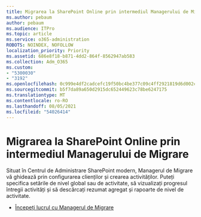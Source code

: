```yaml
---
title: Migrarea la SharePoint Online prin intermediul Managerului de Migrare
ms.author: pebaum
author: pebaum
ms.audience: ITPro
ms.topic: article
ms.service: o365-administration
ROBOTS: NOINDEX, NOFOLLOW
localization_priority: Priority
ms.assetid: 686e8f18-b871-4dd2-864f-8562947ab583
ms.collection: Adm_O365
ms.custom:
- "5300030"
- "3192"
ms.openlocfilehash: 0c999e4df2cadcefc19f50bc4be377c09c4ff2921819d6d002c5bd223b7719b7
ms.sourcegitcommit: b5f7da89a650d2915dc652449623c78be6247175
ms.translationtype: MT
ms.contentlocale: ro-RO
ms.lasthandoff: 08/05/2021
ms.locfileid: "54026414"
---
```

# <a name="migrating-to-sharepoint-online-via-migration-manager"></a>Migrarea la SharePoint Online prin intermediul Managerului de Migrare

Situat în Centrul de Administrare SharePoint modern, Managerul de Migrare vă ghidează prin configurarea clienților și crearea activităților. Puteți specifica setările de nivel global sau de activitate, să vizualizați progresul întregii activități și să descărcați rezumat agregat și rapoarte de nivel de activitate.

- [Începeți lucrul cu Managerul de Migrare](https://docs.microsoft.com/sharepointmigration/mm-get-started)
